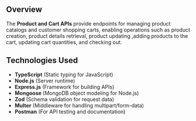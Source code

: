 ## Overview

The **Product and Cart APIs** provide endpoints for managing product catalogs and customer shopping carts, enabling operations such as product creation, product details retrieval, product updating ,adding products to the cart, updating cart quantities, and checking out.

## Technologies Used

- **TypeScript** (Static typing for JavaScript)
- **Node.js** (Server runtime)
- **Express.js** (Framework for building APIs)
- **Mongoose** (MongoDB object modeling for Node.js)
- **Zod** (Schema validation for request data)
- **Multer** (Middleware for handling multipart/form-data)
- **Postman** (For API testing and documentation)